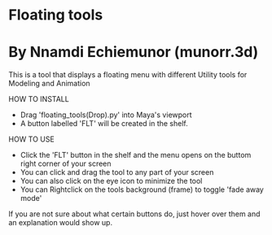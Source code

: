 # Floating tools
# By Nnamdi Echiemunor (munorr.3d)

This is a tool that displays a floating menu with different Utility tools for Modeling and Animation 

HOW TO INSTALL
- Drag 'floating_tools(Drop).py' into Maya's viewport
- A button labelled 'FLT' will be created in the shelf.

HOW TO USE
- Click the 'FLT' button in the shelf and the menu opens on the buttom right corner of your screen
- You can click and drag the tool to any part of your screen
- You can also click on the eye icon to minimize the tool
- You can Rightclick on the tools background (frame) to toggle 'fade away mode'

If you are not sure about what certain buttons do, just hover over them and an explanation would show up.
